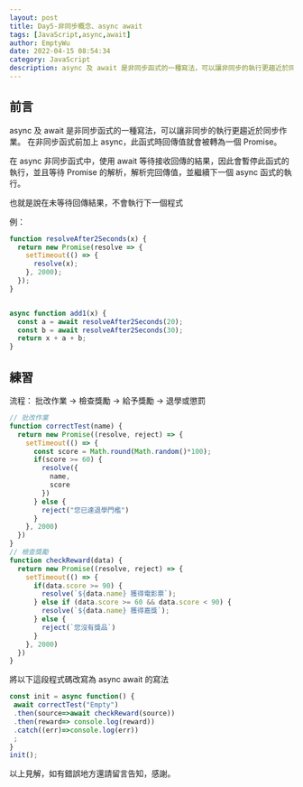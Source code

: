 ```yaml
---
layout: post
title: Day5-非同步概念、async await
tags: [JavaScript,async,await]
author: EmptyWu
date: 2022-04-15 08:54:34
category: JavaScript
description: async 及 await 是非同步函式的一種寫法，可以讓非同步的執行更趨近於同步作業。
---
```


## 前言
async 及 await 是非同步函式的一種寫法，可以讓非同步的執行更趨近於同步作業。
在非同步函式前加上 async，此函式時回傳值就會被轉為一個 Promise。

在 async 非同步函式中，使用 await 等待接收回傳的結果，因此會暫停此函式的執行，並且等待 Promise 的解析，解析完回傳值，並繼續下一個 async 函式的執行。

也就是說在未等待回傳結果，不會執行下一個程式

例：
```javascript
function resolveAfter2Seconds(x) {
  return new Promise(resolve => {
    setTimeout(() => {
      resolve(x);
    }, 2000);
  });
}


async function add1(x) {
  const a = await resolveAfter2Seconds(20);
  const b = await resolveAfter2Seconds(30);
  return x + a + b;
}
```
<!--more-->

## 練習

流程：
批改作業 → 檢查獎勵 → 給予獎勵 → 退學或懲罰
```javascript
// 批改作業
function correctTest(name) {
  return new Promise((resolve, reject) => {
    setTimeout(() => {
      const score = Math.round(Math.random()*100);
      if(score >= 60) {
        resolve({
          name,
          score
        })
      } else {
        reject("您已達退學門檻")
      }
    }, 2000)
  })
}
// 檢查獎勵
function checkReward(data) {
  return new Promise((resolve, reject) => {
    setTimeout(() => {
      if(data.score >= 90) {
        resolve(`${data.name} 獲得電影票`);
      } else if (data.score >= 60 && data.score < 90) {
        resolve(`${data.name} 獲得嘉獎`);
      } else {
        reject(`您沒有獎品`)
      }
    }, 2000)
  })
}
```
將以下這段程式碼改寫為 async await 的寫法
```javascript
const init = async function() {
 await correctTest("Empty")
 .then(source=>await checkReward(source))
 .then(reward=> console.log(reward))
 .catch((err)=>console.log(err))
 ;
}
init();
```

以上見解，如有錯誤地方還請留言告知，感謝。